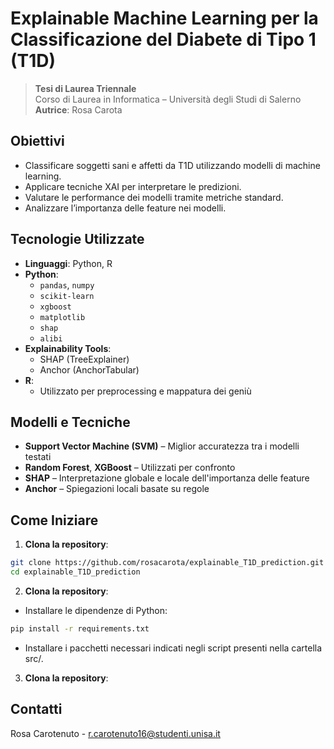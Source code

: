 
# Explainable Machine Learning per la Classificazione del Diabete di Tipo 1 (T1D)

> **Tesi di Laurea Triennale**  
> Corso di Laurea in Informatica – Università degli Studi di Salerno  
> **Autrice**: Rosa Carota

## Obiettivi
- Classificare soggetti sani e affetti da T1D utilizzando modelli di machine learning.
- Applicare tecniche XAI per interpretare le predizioni.
- Valutare le performance dei modelli tramite metriche standard.
- Analizzare l’importanza delle feature nei modelli.

## Tecnologie Utilizzate
- **Linguaggi**: Python, R
- **Python**:
  - `pandas`, `numpy`
  - `scikit-learn`
  - `xgboost`
  - `matplotlib`
  - `shap`
  - `alibi`
- **Explainability Tools**:
  - SHAP (TreeExplainer)
  - Anchor (AnchorTabular)
- **R**:
  - Utilizzato per preprocessing e mappatura dei geniù

## Modelli e Tecniche
- **Support Vector Machine (SVM)** – Miglior accuratezza tra i modelli testati
- **Random Forest**, **XGBoost** – Utilizzati per confronto
- **SHAP** – Interpretazione globale e locale dell'importanza delle feature
- **Anchor** – Spiegazioni locali basate su regole

## Come Iniziare

1. **Clona la repository**:
```bash
git clone https://github.com/rosacarota/explainable_T1D_prediction.git
cd explainable_T1D_prediction
```
2. **Clona la repository**:
- Installare le dipendenze di Python:
```bash
pip install -r requirements.txt
```
- Installare i pacchetti necessari indicati negli script presenti nella cartella src/.
3. **Clona la repository**:

## Contatti
Rosa Carotenuto - r.carotenuto16@studenti.unisa.it
